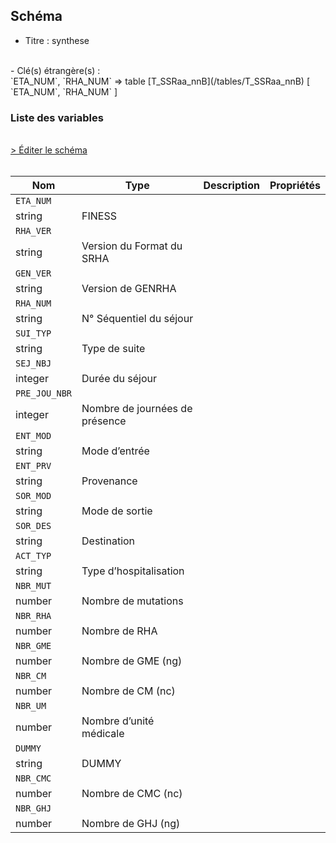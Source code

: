## Schéma

- Titre : synthese
<br />
- Clé(s) étrangère(s) : <br />
`ETA_NUM`, `RHA_NUM` => table [T_SSRaa_nnB](/tables/T_SSRaa_nnB) [ `ETA_NUM`, `RHA_NUM` ]<br />

### Liste des variables
<br />
<div>
    <a href="https://gitlab.com/healthdatahub/schema-snds/edit/master/schemas/PMSI/PMSI%20SSR/T_SSRaa_nnS.json"  
    arget="_blank" rel="noopener noreferrer">> Éditer le schéma</a>
    <OutboundLink />
</div>
<br />

Nom|Type|Description|Propriétés
-|-|-|-
`ETA_NUM`|
string|FINESS||
`RHA_VER`|
string|Version du Format du SRHA||
`GEN_VER`|
string|Version de GENRHA||
`RHA_NUM`|
string|N° Séquentiel du séjour||
`SUI_TYP`|
string|Type de suite||
`SEJ_NBJ`|
integer|Durée du séjour||
`PRE_JOU_NBR`|
integer|Nombre de journées de présence||
`ENT_MOD`|
string|Mode d’entrée||
`ENT_PRV`|
string|Provenance||
`SOR_MOD`|
string|Mode de sortie||
`SOR_DES`|
string|Destination||
`ACT_TYP`|
string|Type d’hospitalisation||
`NBR_MUT`|
number|Nombre de mutations||
`NBR_RHA`|
number|Nombre de RHA||
`NBR_GME`|
number|Nombre de GME (ng)||
`NBR_CM`|
number|Nombre de CM (nc)||
`NBR_UM`|
number|Nombre d’unité médicale||
`DUMMY`|
string|DUMMY||
`NBR_CMC`|
number|Nombre de CMC (nc)||
`NBR_GHJ`|
number|Nombre de GHJ (ng)||

